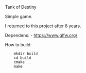 Tank of Destiny

Simple game.

I returned to this project after 8 years.

Dependens:
    - https://www.glfw.org/

How to build:

```
    mkdir build
    cd build
    cmake ..
    make
```
